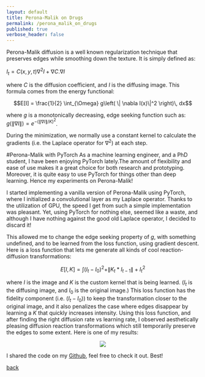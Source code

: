 ```yaml
---
layout: default
title: Perona-Malik on Drugs
permalink: /perona_malik_on_drugs
published: true
verbose_header: false
---
```


Perona-Malik diffusion is a well known regularization technique that preserves edges while smoothing down the texture. 
It is simply defined as: 

$I_t = C(x,y,t) \nabla ^2I + \nabla C . \nabla I$ 

where $C$ is the diffusion coefficient, and $I$ is the diffusing image. This formula comes from the energy functional:

$$E[I] = \frac{1}{2} \int_{\Omega} g\left( \| \nabla I(x)\|^2 \right)\, dx$$

where $g$ is a monotonically decreasing, edge seeking function such as: $g\left(\|\nabla I\|\right) = e^{-\left(\|\nabla I\| / K\right)^2}$. 

During the minimization, we normally use a constant kernel to calculate the gradients (i.e. the Laplace operator for $\nabla ^2$) at each step.

#Perona-Malik with PyTorch
As a machine learning engineer, and a PhD student, I have been enjoying PyTorch lately.The amount of flexibility and ease of use makes it 
a great choice for both research and prototyping. Moreover, it is quite easy to use PyTorch for things other than deep learning. 
Hence my experiments on Perona-Malik!

I started implementing a vanilla version of Perona-Malik using PyTorch, where I initialized a convolutional layer as my Laplace operator. 
Thanks to the utilization of GPU, the speed I get from such a simple implementation was pleasant.
Yet, using PyTorch for nothing else, seemed like a waste, and although I have nothing against the good old Laplace operator, I decided to discard it!

This allowed me to change the edge seeking property of $g$, with something undefined, and to be learned from the loss function, using gradient descent. 
Here is a loss function that lets me generate all kinds of cool reaction-diffusion transformations:

$$E[I, K] = \int (I_t - I_0) ^2 + \|K_t * I_{t-1}\| + I_t ^2$$

where $I$ is the image and $K$ is the custom kernel that is being learned. ($I_t$ is the diffusing image, and $I_0$ is the original image.) 
This loss function has the fidelity component (i.e. $(I_t - I_0)$) to keep the transformation closer to the original image,
and it also penalizes the case where edges disappear by learning a $K$ that quickly increases intensity. Using this loss function, 
and after finding the right diffusion rate vs learning rate, I observed aesthetically pleasing diffusion reaction transformations 
which still temporarily preserve the edges to some extent. Here is one of my results:

<p align="center">
   <img src="images/profile.gif?raw=True">
</p>

I shared the code on my [Github](https://github.com/gozepolat/minimization_art), feel free to check it out. Best!

[back](./)
